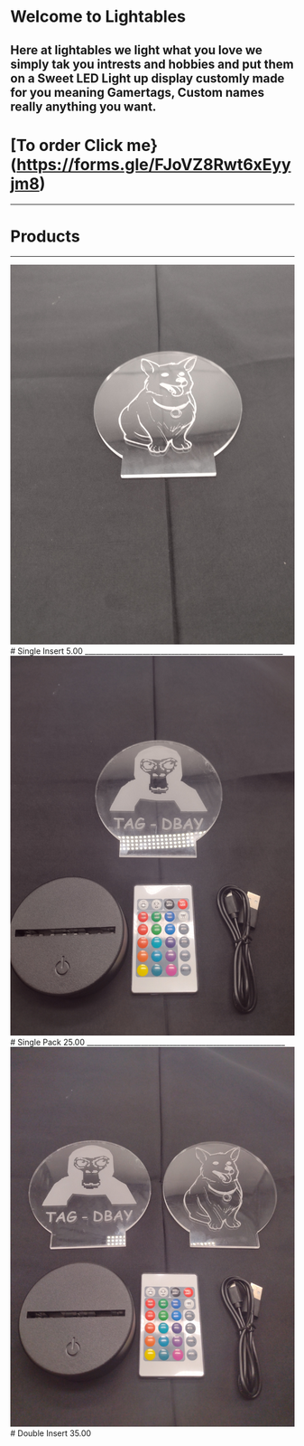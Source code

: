 # Welcome to Lightables




##  Here at lightables we light what you love we simply tak you intrests and hobbies and put them on a Sweet LED Light up display customly made for you meaning Gamertags, Custom names really anything you want.


# [To order Click me} (https://forms.gle/FJoVZ8Rwt6xEyyjm8)
_______________________________________________________

# Products
_______________________________________________________

<img src="IMG001.jpg" alt="Single Insert 5.00$">
# Single Insert 5.00
_______________________________________________________
<img src="IMG003.jpg" alt="Italian Trulli">
# Single Pack 25.00
_______________________________________________________
<img src="IMG002.jpg" alt="Italian Trulli">
# Double Insert 35.00





